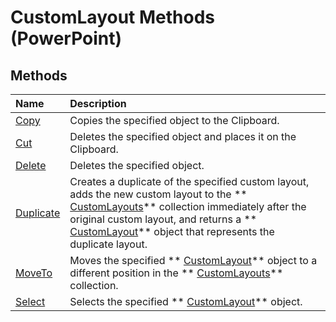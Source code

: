 
# CustomLayout Methods (PowerPoint)

## Methods



|**Name**|**Description**|
|:-----|:-----|
| [Copy](6ad8ab68-0e94-761e-d352-96eb2f8f795c.md)|Copies the specified object to the Clipboard.|
| [Cut](e27f9ba5-d933-5e2d-e71c-e1757941bde1.md)|Deletes the specified object and places it on the Clipboard.|
| [Delete](31f678ea-768c-d7c7-7ea9-7007f6e12ad4.md)|Deletes the specified object.|
| [Duplicate](c4e0703e-5cd8-c305-bbc9-71b845ff4aba.md)|Creates a duplicate of the specified custom layout, adds the new custom layout to the  ** [CustomLayouts](9ce682fb-545c-55cb-e9ac-3475f7556af1.md)** collection immediately after the original custom layout, and returns a ** [CustomLayout](67829704-0314-aed2-5415-6736cefc197e.md)** object that represents the duplicate layout.|
| [MoveTo](0efa5d50-0dd8-bcaa-5c05-1493c40c5b45.md)|Moves the specified  ** [CustomLayout](67829704-0314-aed2-5415-6736cefc197e.md)** object to a different position in the ** [CustomLayouts](9ce682fb-545c-55cb-e9ac-3475f7556af1.md)** collection.|
| [Select](066d394e-2e5d-0d34-7bf5-438e3b72d908.md)|Selects the specified  ** [CustomLayout](67829704-0314-aed2-5415-6736cefc197e.md)** object.|
